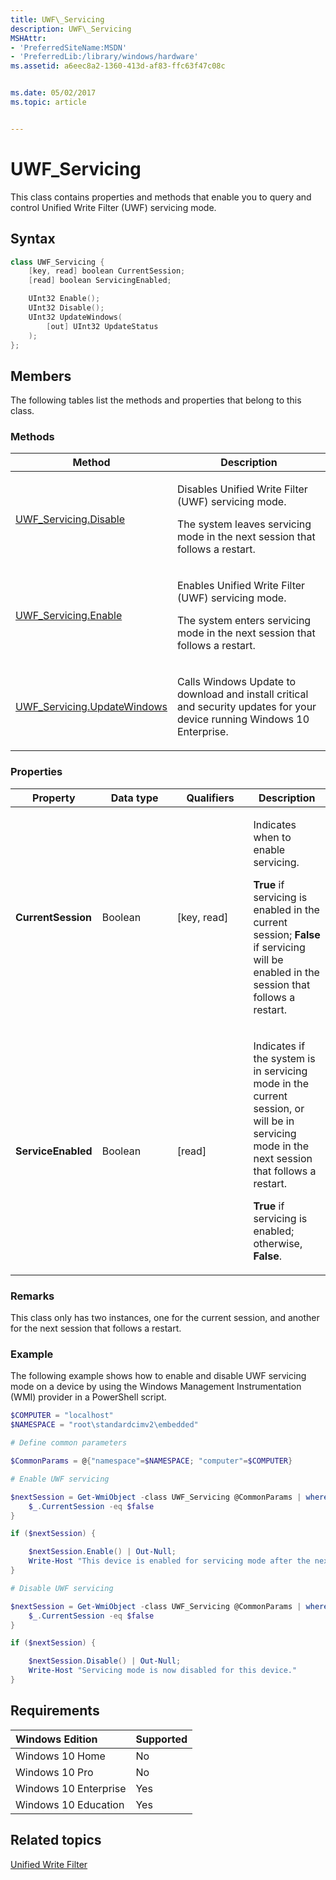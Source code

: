 ```yaml
---
title: UWF\_Servicing
description: UWF\_Servicing
MSHAttr:
- 'PreferredSiteName:MSDN'
- 'PreferredLib:/library/windows/hardware'
ms.assetid: a6eec8a2-1360-413d-af83-ffc63f47c08c


ms.date: 05/02/2017
ms.topic: article


---
```

# UWF\_Servicing

This class contains properties and methods that enable you to query and control Unified Write Filter (UWF) servicing mode.

## Syntax

```powershell
class UWF_Servicing {
    [key, read] boolean CurrentSession;
    [read] boolean ServicingEnabled;

    UInt32 Enable();
    UInt32 Disable();
    UInt32 UpdateWindows(
        [out] UInt32 UpdateStatus
    );
};
```

## Members

The following tables list the methods and properties that belong to this class.

### <a href="" id="mth"></a>Methods

<table>
<colgroup>
<col width="50%" />
<col width="50%" />
</colgroup>
<thead>
<tr class="header">
<th>Method</th>
<th>Description</th>
</tr>
</thead>
<tbody>
<tr class="odd">
<td><p><a href="uwf-servicingdisable.md" data-raw-source="[UWF_Servicing.Disable](uwf-servicingdisable.md)">UWF_Servicing.Disable</a></p></td>
<td><p>Disables Unified Write Filter (UWF) servicing mode.</p>
<p>The system leaves servicing mode in the next session that follows a restart.</p></td>
</tr>
<tr class="even">
<td><p><a href="uwf-servicingenable.md" data-raw-source="[UWF_Servicing.Enable](uwf-servicingenable.md)">UWF_Servicing.Enable</a></p></td>
<td><p>Enables Unified Write Filter (UWF) servicing mode.</p>
<p>The system enters servicing mode in the next session that follows a restart.</p></td>
</tr>
<tr class="odd">
<td><p><a href="uwf-servicingupdatewindows.md" data-raw-source="[UWF_Servicing.UpdateWindows](uwf-servicingupdatewindows.md)">UWF_Servicing.UpdateWindows</a></p></td>
<td><p>Calls Windows Update to download and install critical and security updates for your device running Windows 10 Enterprise.</p></td>
</tr>
</tbody>
</table>

### <a href="" id="pro"></a>Properties

<table>
<colgroup>
<col width="25%" />
<col width="25%" />
<col width="25%" />
<col width="25%" />
</colgroup>
<thead>
<tr class="header">
<th>Property</th>
<th>Data type</th>
<th>Qualifiers</th>
<th>Description</th>
</tr>
</thead>
<tbody>
<tr class="odd">
<td><p><strong>CurrentSession</strong></p></td>
<td><p>Boolean</p></td>
<td><p>[key, read]</p></td>
<td><p>Indicates when to enable servicing.</p>
<p><strong>True</strong> if servicing is enabled in the current session; <strong>False</strong> if servicing will be enabled in the session that follows a restart.</p></td>
</tr>
<tr class="even">
<td><p><strong>ServiceEnabled</strong></p></td>
<td><p>Boolean</p></td>
<td><p>[read]</p></td>
<td><p>Indicates if the system is in servicing mode in the current session, or will be in servicing mode in the next session that follows a restart.</p>
<p><strong>True</strong> if servicing is enabled; otherwise, <strong>False</strong>.</p></td>
</tr>
</tbody>
</table>

### Remarks

This class only has two instances, one for the current session, and another for the next session that follows a restart.

### Example

The following example shows how to enable and disable UWF servicing mode on a device by using the Windows Management Instrumentation (WMI) provider in a PowerShell script.

```powershell
$COMPUTER = "localhost"
$NAMESPACE = "root\standardcimv2\embedded"

# Define common parameters

$CommonParams = @{"namespace"=$NAMESPACE; "computer"=$COMPUTER}

# Enable UWF servicing

$nextSession = Get-WmiObject -class UWF_Servicing @CommonParams | where {
    $_.CurrentSession -eq $false
}

if ($nextSession) {

    $nextSession.Enable() | Out-Null;
    Write-Host "This device is enabled for servicing mode after the next restart."
}

# Disable UWF servicing

$nextSession = Get-WmiObject -class UWF_Servicing @CommonParams | where {
    $_.CurrentSession -eq $false
}

if ($nextSession) {

    $nextSession.Disable() | Out-Null;
    Write-Host "Servicing mode is now disabled for this device."
}
```

## Requirements

| Windows Edition       | Supported |
|:----------------------|:----------|
| Windows 10 Home       | No        |
| Windows 10 Pro        | No        |
| Windows 10 Enterprise | Yes       |
| Windows 10 Education  | Yes       |

## Related topics

[Unified Write Filter](unified-write-filter.md)
